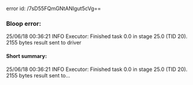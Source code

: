 error id: /7sD55FQmGNtANIgut5cVg==
### Bloop error:

25/06/18 00:36:21 INFO Executor: Finished task 0.0 in stage 25.0 (TID 20). 2155 bytes result sent to driver
#### Short summary: 

25/06/18 00:36:21 INFO Executor: Finished task 0.0 in stage 25.0 (TID 20). 2155 bytes result sent to...
